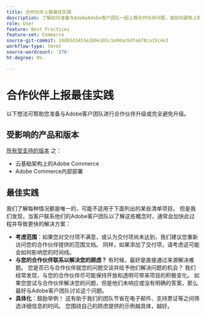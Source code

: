 ```yaml
---
title: 合作伙伴上报最佳实践
description: 了解如何准备与AdobeAdobe客户团队一起上报合作伙伴问题，或如何避免上报问题。
role: User
feature: Best Practices
feature-set: Commerce
source-git-commit: 10d65d3453e260e105c1e90acbdfe678ca15c4e3
workflow-type: tm+mt
source-wordcount: '276'
ht-degree: 0%

---
```



# 合作伙伴上报最佳实践

以下想法可帮助您准备与Adobe客户团队进行合作伙伴升级或完全避免升级。

## 受影响的产品和版本

[所有受支持的版本](../../../release/versions.md) 之：

* 云基础架构上的Adobe Commerce
* Adobe Commerce内部部署

## 最佳实践

我们了解每种情况都是唯一的，可能不适用于下面列出的某些清单项目。 但是我们发现，当客户联系他们的Adobe客户团队以了解这些概念时，通常会加快此过程并导致更快的解决方案：

* **考虑范围**：如果您对交付项不满意，或认为交付项尚未达到，我们建议您重新访问您的合作伙伴提供的范围文档。 同样，如果添加了交付项，请考虑这可能会如何影响您的时间线。
* **与您的合作伙伴联系以解决您的顾虑？** 有时候，最好是直接通过来源解决难题。 您是否已与合作伙伴就您的问题交谈并给予他们解决问题的机会？ 我们经常发现，与您的合作伙伴尽可能保持开放和透明可带来项目的积极变化。 如果您尝试与合作伙伴解决您的问题，但是他们未响应或没有明确的答案，那么最好与Adobe客户团队讨论这个问题。
* **具体化**：鼓励举例！ 这有助于我们的团队节省在电子邮件、支持票证等之间筛选详细信息的时间。 您围绕自己的顾虑提供的示例越具体，越好。

